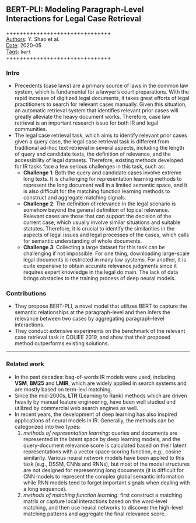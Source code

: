 ## BERT-PLI: Modeling Paragraph-Level Interactions for Legal Case Retrieval

+++++++++++++++++++++++++++++++  
<ins>Authors</ins>: Y. Shao et al.  
<ins>Date</ins>: 2020-05  
<ins>Tags</ins>: `bert`  
+++++++++++++++++++++++++++++++  


### Intro

- Precedents (case laws) are a primary source of laws in the common law system, which is fundamental for a lawyer’s court preparations. With the rapid increase of digitized legal documents, it takes great efforts of legal practitioners to search for relevant cases manually. Given this situation, an automatic retrieval system that identifies relevant prior cases will greatly alleviate the heavy document works. Therefore, case law retrieval is an important research issue for both IR and legal communities.
- The legal case retrieval task, which aims to identify relevant prior cases given a query case, the legal case retrieval task is different from traditional ad-hoc text retrieval in several aspects, including the length of query and candidate texts, the definition of relevance, and the accessibility of legal datasets. Therefore, existing methods developed for IR tasks face a few serious challenges in this task, such as:
  - **Challenge 1**: Both the query and candidate cases involve extreme long texts. It is challenging for representation learning methods to represent the long document well in a limited semantic space, and it is also difficult for the matching function learning methods to construct and aggregate matching signals.
  - **Challenge 2**: The definition of relevance in the legal scenario is somehow beyond the general definition of topical relevance. Relevant cases are those that can support the decision of the current case, which usually involve similar situations and suitable statutes. Therefore, it is crucial to identify the similarities in the aspects of legal issues and legal processes of the cases, which calls for semantic understanding of whole documents.
  - **Challenge 3**: Collecting a large dataset for this task can be challenging if not impossible. For one thing, downloading large-scale legal documents is restricted in many law systems. For another, it is quite expensive to obtain accurate relevance judgments since it requires expert knowledge in the legal do
main. The lack of data brings obstacles to the training process of deep neural models.


### Contributions

- They propose BERT-PLI, a novel model that utilizes BERT to capture the semantic relationships at the paragraph-level and then infers the relevance between two cases by aggregating paragraph-level interactions.
- They conduct extensive experiments on the benchmark of the relevant case retrieval task in COLIEE 2019, and show that their proposed method outperforms existing solutions.

***

### Related work

- In the past decades: bag-of-words IR models were used, including **VSM**, **BM25** and **LMIR**, which are widely applied in search systems and are mostly based on term-levl matching.
- Since the mid-2000s, **LTR** (Learning to Rank) methods which are driven heavily by manual feature engineering, have been well studied and utilized by commercial web search engines as well.
- In recent years, the development of deep learning has also inspired applications of neural models in IR. Generally, the methods can be categorized into two types:
  1. *methods of representation learning*: queries and documents are represented in the latent space by deep learning models, and the query-document relevance score is calculated based on their latent representations with a vector space scoring function, e.g., cosine similarity. Various neural network models have been applied to this task (e.g., DSSM, CNNs and RNNs), but most of the model structures are not designed for representing long documents (it is difficult for CNN models to represent the complex global semantic information while RNN models tend to forget important signals when dealing with a long sequence).
  2. *methods of matching function learning*: first construct a matching matrix or capture local interactions based on the word-level matching, and then use neural networks to discover the high-level matching patterns and aggregate the final relevance score.
